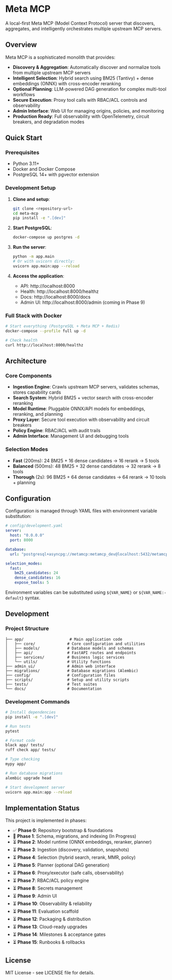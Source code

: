 # Meta MCP

A local-first Meta MCP (Model Context Protocol) server that discovers, aggregates, and intelligently orchestrates multiple upstream MCP servers.

## Overview

Meta MCP is a sophisticated monolith that provides:

- **Discovery & Aggregation**: Automatically discover and normalize tools from multiple upstream MCP servers
- **Intelligent Selection**: Hybrid search using BM25 (Tantivy) + dense embeddings (ONNX) with cross-encoder reranking
- **Optional Planning**: LLM-powered DAG generation for complex multi-tool workflows
- **Secure Execution**: Proxy tool calls with RBAC/ACL controls and observability
- **Admin Interface**: Web UI for managing origins, policies, and monitoring
- **Production Ready**: Full observability with OpenTelemetry, circuit breakers, and degradation modes

## Quick Start

### Prerequisites

- Python 3.11+
- Docker and Docker Compose
- PostgreSQL 14+ with pgvector extension

### Development Setup

1. **Clone and setup**:
   ```bash
   git clone <repository-url>
   cd meta-mcp
   pip install -e ".[dev]"
   ```

2. **Start PostgreSQL**:
   ```bash
   docker-compose up postgres -d
   ```

3. **Run the server**:
   ```bash
   python -m app.main
   # Or with uvicorn directly:
   uvicorn app.main:app --reload
   ```

4. **Access the application**:
   - API: http://localhost:8000
   - Health: http://localhost:8000/healthz  
   - Docs: http://localhost:8000/docs
   - Admin UI: http://localhost:8000/admin (coming in Phase 9)

### Full Stack with Docker

```bash
# Start everything (PostgreSQL + Meta MCP + Redis)
docker-compose --profile full up -d

# Check health
curl http://localhost:8000/healthz
```

## Architecture

### Core Components

- **Ingestion Engine**: Crawls upstream MCP servers, validates schemas, stores capability cards
- **Search System**: Hybrid BM25 + vector search with cross-encoder reranking
- **Model Runtime**: Pluggable ONNX/API models for embeddings, reranking, and planning
- **Proxy Layer**: Secure tool execution with observability and circuit breakers
- **Policy Engine**: RBAC/ACL with audit trails
- **Admin Interface**: Management UI and debugging tools

### Selection Modes

- **Fast** (200ms): 24 BM25 + 16 dense candidates → 16 rerank → 5 tools
- **Balanced** (500ms): 48 BM25 + 32 dense candidates → 32 rerank → 8 tools  
- **Thorough** (2s): 96 BM25 + 64 dense candidates → 64 rerank → 10 tools + planning

## Configuration

Configuration is managed through YAML files with environment variable substitution:

```yaml
# config/development.yaml
server:
  host: "0.0.0.0"
  port: 8000

database:
  url: "postgresql+asyncpg://metamcp:metamcp_dev@localhost:5432/metamcp"

selection_modes:
  fast:
    bm25_candidates: 24
    dense_candidates: 16
    expose_tools: 5
```

Environment variables can be substituted using `${VAR_NAME}` or `${VAR_NAME:-default}` syntax.

## Development

### Project Structure

```
├── app/                    # Main application code
│   ├── core/              # Core configuration and utilities
│   ├── models/            # Database models and schemas  
│   ├── api/               # FastAPI routes and endpoints
│   ├── services/          # Business logic services
│   └── utils/             # Utility functions
├── admin_ui/              # Admin web interface
├── migrations/            # Database migrations (Alembic)
├── config/                # Configuration files
├── scripts/               # Setup and utility scripts
├── tests/                 # Test suites
└── docs/                  # Documentation
```

### Development Commands

```bash
# Install dependencies
pip install -e ".[dev]"

# Run tests
pytest

# Format code
black app/ tests/
ruff check app/ tests/

# Type checking
mypy app/

# Run database migrations
alembic upgrade head

# Start development server
uvicorn app.main:app --reload
```

## Implementation Status

This project is implemented in phases:

- ✅ **Phase 0**: Repository bootstrap & foundations
- 🚧 **Phase 1**: Schema, migrations, and indexing (In Progress)
- ⏳ **Phase 2**: Model runtime (ONNX embeddings, reranker, planner)
- ⏳ **Phase 3**: Ingestion (discovery, validation, snapshots)
- ⏳ **Phase 4**: Selection (hybrid search, rerank, MMR, policy)
- ⏳ **Phase 5**: Planner (optional DAG generation)
- ⏳ **Phase 6**: Proxy/executor (safe calls, observability)
- ⏳ **Phase 7**: RBAC/ACL policy engine
- ⏳ **Phase 8**: Secrets management
- ⏳ **Phase 9**: Admin UI
- ⏳ **Phase 10**: Observability & reliability
- ⏳ **Phase 11**: Evaluation scaffold
- ⏳ **Phase 12**: Packaging & distribution
- ⏳ **Phase 13**: Cloud-ready upgrades
- ⏳ **Phase 14**: Milestones & acceptance gates
- ⏳ **Phase 15**: Runbooks & rollbacks

## License

MIT License - see LICENSE file for details.